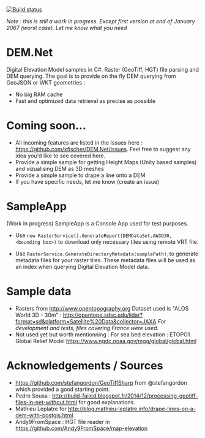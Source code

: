 [![Build status](https://ci.appveyor.com/api/projects/status/github/xfischer/DEM.Net)](https://ci.appveyor.com/project/xfischer/dem-net)

*Note : this is still a work in progress. Except first version at end of January 2067 (worst case).
Let me know what you need*

# DEM.Net 
Digital Elevation Model samples in C#. Raster (GeoTiff, HGT) file parsing and DEM querying.
The goal is to provide on the fly DEM querying from GeoJSON or WKT geometries :
- No big RAM cache
- Fast and optimized data retrieval as precise as possible

# Coming soon...
- All incoming features are listed in the Issues here : https://github.com/xfischer/DEM.Net/issues. Feel free to suggest any idea you'd like to see covered here.
- Provide a simple sample for getting Height Maps (Unity based samples) and vizualising DEM as 3D meshes
- Provide a simple sample to drape a line onto a DEM
- If you have specific needs, let me know (create an issue)

# SampleApp 
(Work in progress)
SampleApp is a Console App used for test purposes.

- Use `new RasterService().GenerateReport(DEMDataSet.AW3D30, <bounding box>)` to download only necessary tiles using remote VRT file.

- Use `RasterService.GenerateDirectoryMetadata(samplePath);`to generate metadata files for your raster tiles.
These metadata files will be used as an index when querying Digital Elevation Model data.

# Sample data
- Rasters from http://www.opentopography.org
Dataset used is "ALOS World 3D - 30m" : http://opentopo.sdsc.edu/lidar?format=sd&platform=Satellite%20Data&collector=JAXA
*For development and tests, files covering France were used.*
- Not used yet but worth mentionning :
For sea bed elevation : ETOPO1 Global Relief Model https://www.ngdc.noaa.gov/mgg/global/global.html

# Acknowledgements / Sources
- https://github.com/stefangordon/GeoTiffSharp from @stefangordon which provided a good starting point.
- Pedro Sousa : http://build-failed.blogspot.fr/2014/12/processing-geotiff-files-in-net-without.html for good explanations.
- Mathieu Leplatre for http://blog.mathieu-leplatre.info/drape-lines-on-a-dem-with-postgis.html
- Andy9FromSpace : HGT file reader in https://github.com/Andy9FromSpace/map-elevation

